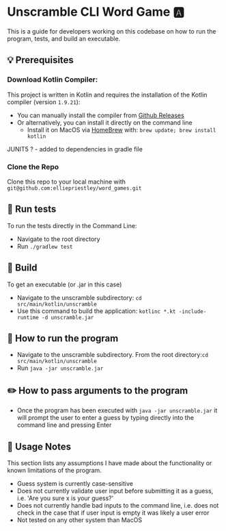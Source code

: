 # Unscramble CLI Word Game 🅰️

This is a guide for developers working on this codebase on how to run the program, tests, and build an executable.


## 💡 Prerequisites

### Download Kotlin Compiler:

This project is written in Kotlin and requires the installation of the Kotlin compiler (version `1.9.21`):

- You can manually install the compiler from [Github Releases](https://github.com/JetBrains/kotlin/releases/tag/v1.9.21) 
- Or alternatively, you can install it directly on the command line 
  - Install it on MacOS via [HomeBrew](https://brew.sh/) with:
    `brew update;
    brew install kotlin`

JUNIT5 ? - added to dependencies in gradle file

### Clone the Repo

Clone this repo to your local machine with `git@github.com:elliepriestley/word_games.git`


 ## 🧪 Run tests

To run the tests directly in the Command Line:
- Navigate to the root directory 
- Run `./gradlew test` 


## 🚀 Build
To get an executable (or .jar in this case)
- Navigate to the unscramble subdirectory: `cd src/main/kotlin/unscramble`
- Use this command to build the application: `kotlinc *.kt -include-runtime -d unscramble.jar` 



## 🏁 How to run the program
- Navigate to the unscramble subdirectory. From the root directory:`cd src/main/kotlin/unscramble`
- Run `java -jar unscramble.jar`

## ✏️ How to pass arguments to the program

- Once the program has been executed with `java -jar unscramble.jar` it will prompt the user to enter a guess by typing directly into the command line and pressing Enter



## 🧩 Usage Notes

This section lists any assumptions I have made about the functionality or known limitations of the program.
 - Guess system is currently case-sensitive
 - Does not currently validate user input before submitting it as a guess, i.e. 'Are you sure x is your guess?'
 - Does not currently handle bad inputs to the command line, i.e. does not check in the case that  if user input is empty it was likely a user error
 - Not tested on any other system than MacOS